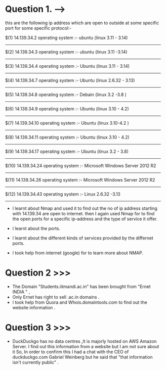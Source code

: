 
# Question 1. -->
  
  this are the following ip address which are open to outside at some specific port for some specific protocol:-

   $(1) 14.139.34.2      operating system :-  ubuntu (linux 3.11 - 3.14)
                       
   ---------------------------------------------------------------------------------------------------------------                    

   $(2)  14.139.34.3      operating system :-  ubuntu  (linux 3.11 -3.14)                    
                    
   ---------------------------------------------------------------------------------------------------------------                    

  $(3)   14.139.34.4     operating system :-   Ubuntu  (linux 3.11 - 3.14)
                    
   ---------------------------------------------------------------------------------------------------------------                    
                   
  $(4)   14.139.34.7    operating system  :-   Ubuntu  (linux 2.6.32 - 3.13)
                    
   ---------------------------------------------------------------------------------------------------------------                    

  $(5)   14.139.34.8    operating system  :-  Debain   (linux 3.2 -3.8 )
                    
   ---------------------------------------------------------------------------------------------------------------                    

  $(6)   14.139.34.9   operating system  :- Ubuntu  (linux 3.10 - 4.2)
                    
   ---------------------------------------------------------------------------------------------------------------                    

  $(7)    14.139.34.10   operating system   :- Ubuntu (linux 3.10-4.2 )
                    
   ---------------------------------------------------------------------------------------------------------------                    
   $(8)   14.139.34.11   operating system   :- Ubuntu (linux 3.10 - 4.2)
                    
   ---------------------------------------------------------------------------------------------------------------                    

   $(9)   14.139.34.17    operating system  :- Ubuntu (linux 3.2 - 3.8)
                    
   ---------------------------------------------------------------------------------------------------------------                    

   $(10)   14.139.34.24    operating system   :- Microsoft Windows Server 2012  R2
                    
   ---------------------------------------------------------------------------------------------------------------                    

   $(11)   14.139.34.26   operating system :- Microsoft Windows Server 2012 R2
                    
   ---------------------------------------------------------------------------------------------------------------                    

   $(12)   14.139.34.43     operating system :- Linux 2.6.32 -3.13
                    
   ---------------------------------------------------------------------------------------------------------------                    
* I learnt about Nmap and used it to find out the no of ip address starting with 14.139.34 are open to internet. then I again used Nmap for to find the open ports for a specific ip-address and the type of service it offer.

* I learnt about the ports.
* I learnt about the different kinds of services provided by the differnet ports.
* I took help from internet (google) for to learn more about NMAP.

# Question 2 >>>
  
  * The Domain "Students.iitmandi.ac.in" has been brought from "Ernet INDIA " , 
  * Only Ernet has right to sell .ac.in domains .
  * I took help from Quora and Whois.domaintools.com to find out the website information .
  

# Question 3 >>>
  
  * DuckDuckgo has no data centres ,It is majorly hosted on AWS Amazon Server. I find out this information from a website but I am not sure about it So, In order to confirm this I had a chat with the CEO of duckduckgo.com Gabriel Weinberg but he said that "that information isn't currently public" .
 
  
    
                                                       





  

                       
